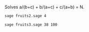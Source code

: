 Solves a/(b+c) + b/(a+c) + c/(a+b) = N.

```bash
sage fruits2.sage 4
```

```bash
sage fruits3.sage 38 100
```
